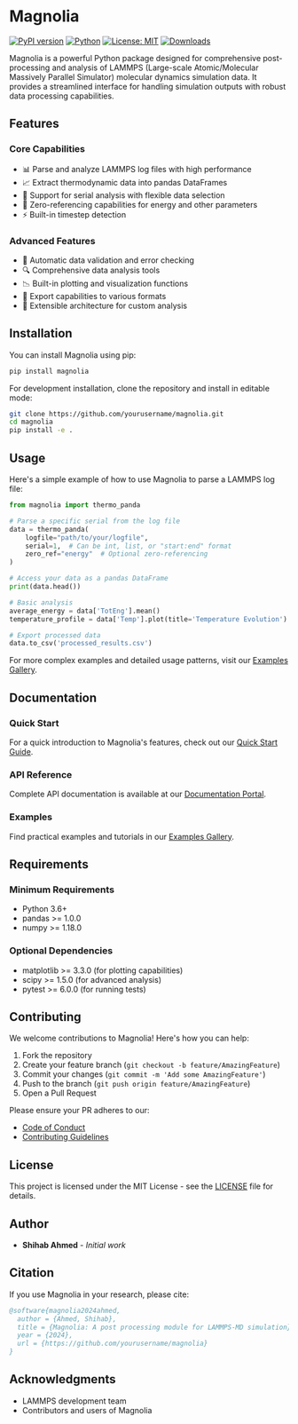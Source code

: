 # Magnolia

[![PyPI version](https://badge.fury.io/py/magnolia.svg)](https://badge.fury.io/py/magnolia)
[![Python](https://img.shields.io/pypi/pyversions/magnolia.svg)](https://pypi.org/project/magnolia/)
[![License: MIT](https://img.shields.io/badge/License-MIT-yellow.svg)](https://opensource.org/licenses/MIT)
[![Downloads](https://pepy.tech/badge/magnolia)](https://pepy.tech/project/magnolia)

Magnolia is a powerful Python package designed for comprehensive post-processing and analysis of LAMMPS (Large-scale Atomic/Molecular Massively Parallel Simulator) molecular dynamics simulation data. It provides a streamlined interface for handling simulation outputs with robust data processing capabilities.

## Features

### Core Capabilities
- 📊 Parse and analyze LAMMPS log files with high performance
- 📈 Extract thermodynamic data into pandas DataFrames
- 🔄 Support for serial analysis with flexible data selection
- 🎯 Zero-referencing capabilities for energy and other parameters
- ⚡ Built-in timestep detection

### Advanced Features
- 📌 Automatic data validation and error checking
- 🔍 Comprehensive data analysis tools
- 📉 Built-in plotting and visualization functions
- 💾 Export capabilities to various formats
- 🔧 Extensible architecture for custom analysis

## Installation

You can install Magnolia using pip:

```bash
pip install magnolia
```

For development installation, clone the repository and install in editable mode:

```bash
git clone https://github.com/yourusername/magnolia.git
cd magnolia
pip install -e .
```

## Usage

Here's a simple example of how to use Magnolia to parse a LAMMPS log file:

```python
from magnolia import thermo_panda

# Parse a specific serial from the log file
data = thermo_panda(
    logfile="path/to/your/logfile",
    serial=1,  # Can be int, list, or "start:end" format
    zero_ref="energy"  # Optional zero-referencing
)

# Access your data as a pandas DataFrame
print(data.head())

# Basic analysis
average_energy = data['TotEng'].mean()
temperature_profile = data['Temp'].plot(title='Temperature Evolution')

# Export processed data
data.to_csv('processed_results.csv')
```

For more complex examples and detailed usage patterns, visit our [Examples Gallery](link_to_examples).

## Documentation

### Quick Start
For a quick introduction to Magnolia's features, check out our [Quick Start Guide](link_to_quickstart).

### API Reference
Complete API documentation is available at our [Documentation Portal](link_to_documentation).

### Examples
Find practical examples and tutorials in our [Examples Gallery](link_to_examples).

## Requirements

### Minimum Requirements
- Python 3.6+
- pandas >= 1.0.0
- numpy >= 1.18.0

### Optional Dependencies
- matplotlib >= 3.3.0 (for plotting capabilities)
- scipy >= 1.5.0 (for advanced analysis)
- pytest >= 6.0.0 (for running tests)

## Contributing

We welcome contributions to Magnolia! Here's how you can help:

1. Fork the repository
2. Create your feature branch (`git checkout -b feature/AmazingFeature`)
3. Commit your changes (`git commit -m 'Add some AmazingFeature'`)
4. Push to the branch (`git push origin feature/AmazingFeature`)
5. Open a Pull Request

Please ensure your PR adheres to our:
- [Code of Conduct](CODE_OF_CONDUCT.md)
- [Contributing Guidelines](CONTRIBUTING.md)

## License

This project is licensed under the MIT License - see the [LICENSE](LICENSE) file for details.

## Author

- **Shihab Ahmed** - *Initial work*

## Citation

If you use Magnolia in your research, please cite:

```bibtex
@software{magnolia2024ahmed,
  author = {Ahmed, Shihab},
  title = {Magnolia: A post processing module for LAMMPS-MD simulation},
  year = {2024},
  url = {https://github.com/yourusername/magnolia}
}
```

## Acknowledgments

- LAMMPS development team
- Contributors and users of Magnolia
